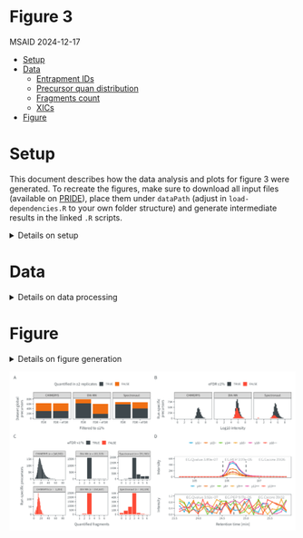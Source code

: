 # Figure 3
MSAID
2024-12-17

- [Setup](#setup)
- [Data](#data)
  - [Entrapment IDs](#entrapment-ids)
  - [Precursor quan distribution](#precursor-quan-distribution)
  - [Fragments count](#fragments-count)
  - [XICs](#xics)
- [Figure](#figure)

# Setup

This document describes how the data analysis and plots for figure 3
were generated. To recreate the figures, make sure to download all input
files (available on
[PRIDE](https://www.ebi.ac.uk/pride/archive?keyword=PXD053241)), place
them under `dataPath` (adjust in `load-dependencies.R` to your own
folder structure) and generate intermediate results in the linked `.R`
scripts.

<details>
<summary>
Details on setup
</summary>

``` r
suppressMessages(source(here::here("scripts/load-dependencies.R")))
msaid_quantified <- c("TRUE" = msaid_darkgray, "FALSE" = msaid_orange)
msaid_eFDR <- c("TRUE" = msaid_darkgray, "FALSE" = msaid_red)

path <- file.path(here::here(), "figure-3")
figurePath <- file.path(dataPath, "data/figure-3")
```

</details>

# Data

<details>
<summary>
Details on data processing
</summary>

## Entrapment IDs

R code to generate input file
`figure-3A-entrapment.csv`[figure-3C-fragment-counting-prep.R](figure-3C-fragment-counting-prep.R)
and [figure-3A-entrapment-barplot.R](figure-3A-entrapment-barplot.R)

``` r
dtFdr <- fread(file.path(figurePath, "figure-3A-entrapment.csv"))
setnames(dtFdr, c("SOFTWARE", "CONDITION_MIN2_QUAN_FDR", "Survive 1%", "# of precursors in dataset"),
         c("software", "condMin2", "fdrType", "N"))
dtFdr[, fdrType := factor(fdrType, c("FDR", "eFDR"), c("FDR", "FDR + eFDR"))]
softwareLevels <- c("CHIMERYS", "DIA-NN", "SPECTRONAUT", "SPECTRONAUT_FILTERED")
softwareLabels <- c("CHIMERYS", "DIA-NN", "Spectronaut", "Spectronaut\n(curated)")
dtFdr[, software := factor(software, softwareLevels, softwareLabels)]
dtFdr[, isMin2 := factor(condMin2==2, c(T, F))]
dtFdr <- dtFdr[software %in% softwareLabels[1:3]]

dtFdr[, sum(N), keyby = .(software, fdrType, isMin2)]
```

    Key: <software, fdrType, isMin2>
           software    fdrType isMin2    V1
             <fctr>     <fctr> <fctr> <int>
     1:    CHIMERYS        FDR   TRUE 30469
     2:    CHIMERYS        FDR  FALSE 32012
     3:    CHIMERYS FDR + eFDR   TRUE 30324
     4:    CHIMERYS FDR + eFDR  FALSE 31808
     5:      DIA-NN        FDR   TRUE 61717
     6:      DIA-NN        FDR  FALSE 17509
     7:      DIA-NN FDR + eFDR   TRUE 18670
     8:      DIA-NN FDR + eFDR  FALSE 41126
     9: Spectronaut        FDR   TRUE 58029
    10: Spectronaut        FDR  FALSE  9678
    11: Spectronaut FDR + eFDR   TRUE 40610
    12: Spectronaut FDR + eFDR  FALSE 25613

``` r
p_eFdr <- ggplot(dtFdr, aes(x=fdrType, y=N, fill=isMin2)) +
  geom_bar(stat = "identity", position = position_stack(reverse = T)) +
  facet_grid(cols = vars(software)) +
  scale_y_continuous(labels = label_number(scale_cut = cut_short_scale())) +
  scale_fill_manual("Quantified in ≥2 replicates", values = msaid_quantified) +
  theme(legend.position = "top") +
  xlab("Filtered to ≤1%") + ylab("Dataset global\nprecursors")

round(dtFdr[software == 'CHIMERYS' & fdrType == 'FDR' & 
              condMin2 == 2, sum(N)] /
        dtFdr[software == 'CHIMERYS' & fdrType == 'FDR', sum(N)] * 100, 0)
```

    [1] 49

``` r
round(dtFdr[software == 'CHIMERYS' & fdrType == 'FDR + eFDR' & 
              condMin2 == 2, sum(N)] /
        dtFdr[software == 'CHIMERYS' & fdrType == 'FDR + eFDR', sum(N)] * 100, 0)
```

    [1] 49

``` r
round(dtFdr[software == 'Spectronaut' & fdrType == 'FDR' & 
              condMin2 == 2, sum(N)] /
        dtFdr[software == 'Spectronaut' & fdrType == 'FDR', sum(N)] * 100, 0)
```

    [1] 86

``` r
round(dtFdr[software == 'Spectronaut' & fdrType == 'FDR + eFDR' & 
              condMin2 == 2, sum(N)] /
        dtFdr[software == 'Spectronaut' & fdrType == 'FDR + eFDR', sum(N)] * 100, 0)
```

    [1] 61

``` r
round(dtFdr[software == 'DIA-NN' & fdrType == 'FDR' & 
              condMin2 == 2, sum(N)] /
        dtFdr[software == 'DIA-NN' & fdrType == 'FDR', sum(N)] * 100, 0)
```

    [1] 78

``` r
round(dtFdr[software == 'DIA-NN' & fdrType == 'FDR + eFDR' & 
              condMin2 == 2, sum(N)] /
        dtFdr[software == 'DIA-NN' & fdrType == 'FDR + eFDR', sum(N)] * 100, 0)
```

    [1] 31

## Precursor quan distribution

[R code to generate input file
`figure-3B-quan.csv`](figure-3A-entrapment-barplot.R)

``` r
dtQuanPrec <- fread(file.path(figurePath, "figure-3B-quan.csv"))
softwareLevels <- c("CHIMERYS", "DIA-NN", "SPECTRONAUT", "SPECTRONAUT_FILTERED")
softwareLabels <- c("CHIMERYS", "DIA-NN", "Spectronaut", "Spectronaut\n(curated)")
dtQuanPrec[, SOFTWARE := factor(SOFTWARE, softwareLevels, softwareLabels)]
dtQuanPrec[SOFTWARE != "CHIMERYS", ENTRAPMENT_Q_VALUE := ENTRAPMENT_Q_VALUE_1]
dtQuanPrec[, isEfdr001 := factor(ENTRAPMENT_Q_VALUE <= 0.01, c(T, F))]
dtQuanPrec <- dtQuanPrec[Q_VALUE<=0.01 & SOFTWARE %in% softwareLabels[1:3]]

p_quanPrec <- ggplot(dtQuanPrec, aes(x=log10(QUAN), fill=isEfdr001)) +
  geom_histogram(binwidth = 0.25) +
  facet_grid(cols = vars(SOFTWARE)) +
  scale_x_continuous(breaks = breaks_extended(7)) +
  scale_y_continuous(labels = label_number(scale_cut = cut_short_scale())) +
  scale_fill_manual("eFDR ≤1%", values = msaid_eFDR) +
  theme(legend.position = "top") +
  xlab("Log10 intensity") + ylab("Run-specific\nprecursors")
```

## Fragments count

R code to generate input file
`figure-3C-fragments.csv`[figure-3C-fragment-counting-prep.R](figure-3C-fragment-counting-prep.R)
and [figure-3C-fragment-counting.R](figure-3C-fragment-counting.R)

``` r
dtFragCount <- fread(file.path(figurePath, "figure-3C-fragments.csv"))
softwareLabels <- c("CHIMERYS", "DIA-NN", "Spectronaut")
dtFragCount[, SOFTWARE := factor(SOFTWARE, softwareLabels)]
facetLabels <- dtFragCount[order(-isEfdr), unique(facetLabel)]
dtFragCount[, facetLabel := factor(facetLabel, facetLabels)]
dtFragCount[, isEfdr := factor(isEfdr, c(TRUE, FALSE))]

p_fragQuan <- ggplot(dtFragCount, aes(x=FRAGS, y=N, fill=isEfdr)) +
  geom_bar(stat = "identity") +
  facet_wrap(~ facetLabel, scales = "free") +
  scale_fill_manual("eFDR ≤1%", values = msaid_eFDR) +
  scale_y_continuous(labels = label_number(scale_cut = cut_short_scale())) +
  scale_x_continuous(breaks = pretty_breaks(n = 6)) +
  xlab("Quantified fragments") + ylab("Run-specific precursors") +
  theme(legend.position = "top", strip.text = element_text(size=5))
```

## XICs

[R code to generate input files `figure-3D-xic-good.csv` and
`figure-3D-xic-bad.csv`](figure-3D-xics.R)

``` r
xicGood <- fread(file.path(figurePath, "figure-3D-xic-good.csv"))

IonLabelGoodLevels <- xicGood[, unique(IonLabel)][1L:6L]
IonLabelGoodLevelsLabel <- gsub("^\\[\\[(.*)\\].*\\]$", "\\1", IonLabelGoodLevels)
xicGood[, IonLabel := factor(IonLabel, IonLabelGoodLevels, IonLabelGoodLevelsLabel)]
rtGood <- xicGood[, c(unique(EG.StartRT), unique(EG.EndRT))]
labelGood <-
  paste0("EG.Qvalue ", format(unique(xicGood$Q_VALUE), digits = 3), "        ",
         "EG.PEP ", format(3.972671e-05, digits = 3), "        ",
         "EG.Cscore ", format(unique(xicGood$SVMSCORE), digits = 4))

p_xic_good <- ggplot(xicGood, aes(x=RT, y=Intensity, color=IonLabel)) +
  geom_line() +
  geom_point(size = 0.25) +
  annotate("line", x = rtGood[1], y = c(0, max(xicGood$Intensity)),
           linetype = "dashed", color = msaid_darkgray) +
  annotate("line", x = rtGood[2], y = c(0, max(xicGood$Intensity)),
           linetype = "dashed", color = msaid_darkgray) +
  scale_y_continuous(labels = label_number(scale_cut = cut_short_scale()),
                     limits = c(0, max(xicGood$Intensity)*1.25)) +
  scale_color_manual(NULL, values = msaid_col) +
  xlab(NULL) + ylab("Intensity") +
  annotate("text", x=mean(xicGood$RT), y=max(xicGood$Intensity)*1.25*0.9, hjust=0.475,
           label = labelGood, family="Montserrat Light", color=msaid_darkgray, size=6/.pt) +
  guides("color" = guide_legend(nrow = 1)) +
  theme(legend.position = "top", plot.background = element_rect("transparent", NA))


xicEmpty <- fread(file.path(figurePath, "figure-3D-xic-bad.csv"))

IonLabelEmptyLevels <- xicEmpty[, unique(IonLabel)][c(3, 4, 5, 6, 1, 2)]
IonLabelEmptyLevelsLabel <- gsub("^\\[\\[(.*)\\].*\\]$", "\\1", IonLabelEmptyLevels)
xicEmpty[, IonLabel := factor(IonLabel, IonLabelEmptyLevels, IonLabelEmptyLevelsLabel)]
rtEmpty <- xicEmpty[, c(unique(EG.StartRT), unique(EG.EndRT))]
labelEmpty <-
  paste0("EG.Qvalue ", format(unique(xicEmpty$Q_VALUE), digits = 3), "        ",
         "EG.PEP ", format(9.172532e-05, digits = 3), "        ",
         "EG.Cscore ", format(unique(xicEmpty$SVMSCORE), digits = 4))

p_xic_empty <- ggplot(xicEmpty, aes(x=RT, y=Intensity, color=IonLabel)) +
  geom_line() +
  geom_point(size = 0.25) +
  annotate("line", x = rtEmpty[1], y = c(0, 1), linetype = "dashed", color = msaid_darkgray) +
  annotate("line", x = rtEmpty[2], y = c(0, 1), linetype = "dashed", color = msaid_darkgray) +
  scale_y_continuous(labels = label_number(scale_cut = cut_short_scale()),
                     limits = c(0, max(xicEmpty$Intensity)*1.25)) +
  scale_color_manual(NULL, values = msaid_col) +
  xlab("Retention time [min]") + ylab("Intensity") +
  annotate("text", x=mean(xicEmpty$RT), y=max(xicEmpty$Intensity)*1.25*0.9, hjust=0.475,
           label = labelEmpty, family="Montserrat Light", color=msaid_darkgray, size=6/.pt) +
  guides("color" = guide_legend(nrow = 1)) +
  theme(legend.position = "top", plot.background = element_rect("transparent", NA))
```

</details>

# Figure

<details>
<summary>
Details on figure generation
</summary>

``` r
layout_annotation <- list(c("A", "B", "C", "D", ""))
layout_design <- "AAABBB\nCCCDDD\nCCCEEE\nCCCFFF"

p_DIA <- p_eFdr + p_quanPrec + p_fragQuan + p_xic_good + plot_spacer() + p_xic_empty +
  plot_layout(heights = c(1, 1, -0.6, 1), design = layout_design) +
  plot_annotation(tag_levels = layout_annotation)

suppressWarnings(ggsave2(file.path(path, "figure-3.pdf"), plot = p_DIA,
                         width = 180, height = 100, units = "mm", device = cairo_pdf))
suppressWarnings(ggsave2(file.path(path, "figure-3.png"), plot = p_DIA,
                         width = 180, height = 100, units = "mm"))
```

</details>

![figure-3](figure-3.png)
